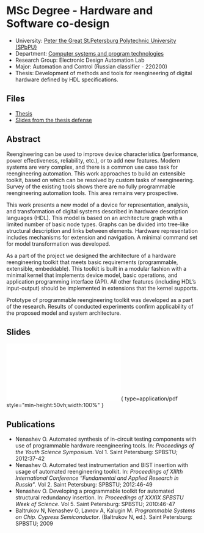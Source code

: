 # MSc Degree - Hardware and Software co-design

* University: [Peter the Great St.Petersburg Polytechnic University (SPbPU)](https://english.spbstu.ru/)
* Department: [Computer systems and program technologies](http://kspt.icc.spbstu.ru/)
* Research Group: Electronic Design Automation Lab
* Major: Automation and Control (Russian classifier - 220200)
* Thesis: Development of methods and tools for reengineering of digital hardware defined by HDL specifications.

## Files

* [Thesis](./thesis.pdf)
* [Slides from the thesis defense](./defence-slides.pdf)

## Abstract

Reengineering can be used to improve device characteristics (performance, power effectiveness, reliability, etc.), or to add new features.
Modern systems are very complex, and there is a common use case task for reengineering automation.
This work approaches to build an extensible toolkit, based on which can be resolved by custom tasks of reengineering.
Survey of the existing tools shows there are no fully programmable reengineering automation tools.
This area remains very prospective.

This work presents a new model of a device for representation, analysis, and transformation of digital systems described in hardware description languages (HDL).
This model is based on an architecture graph with a limited number of basic node types.
Graphs can be divided into tree-like structural description and links between elements.
Hardware representation includes mechanisms for extension and navigation.
A minimal command set for model transformation was developed.

As a part of the project we designed the architecture of a hardware reengineering toolkit that meets basic requirements (programmable, extensible, embeddable).
This toolkit is built in a modular fashion with a minimal kernel that implements device model, basic operations, and application programming interface (API).
All other features (including HDL’s input-output) should be implemented in extensions that the kernel supports.

Prototype of programmable reengineering toolkit was developed as a part of the research.
Results of conducted experiments confirm applicability of the proposed model and system architecture.

## Slides

![Alt text](./defense-slides.pdf){ type=application/pdf style="min-height:50vh;width:100%" }

## Publications

* Nenashev O. Automated synthesis of in-circuit testing components with use of programmable hardware reengineering tools. In: *Proceedings of the Youth Science Symposium*. Vol 1\. Saint Petersburg: SPBSTU; 2012:37-42
* Nenashev O. Automated test instrumentation and BIST insertion with usage of automated reengineering toolkit. In: *Proceedings of XIIIth International Conference “Fundamental and Applied Research in Russia"*. Vol 2\. Saint Petersburg: SPBSTU; 2012:46-49
* Nenashev O. Developing a programmable toolkit for automated structural redundancy insertion. In: *Proceedings of XXXIX SPBSTU Week of Science*. Vol 5\. Saint Petersburg: SPBSTU; 2010:46-47
* Baltrukov N, Nenashev O, Lavrov A, Kalugin M. *Programmable Systems on Chip. Cypress Semiconductor*. (Baltrukov N, ed.). Saint Petersburg: SPBSTU; 2009
